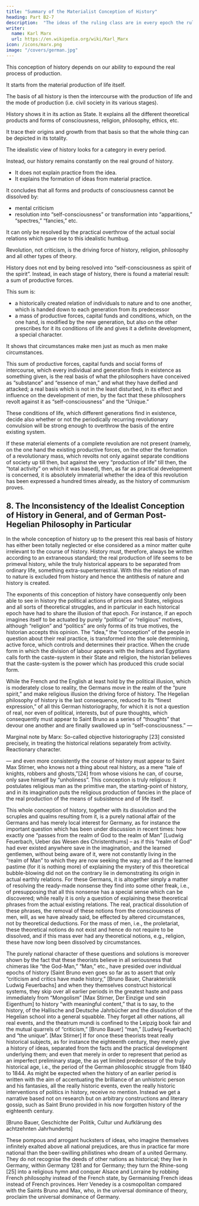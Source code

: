 ```yaml
---
title: "Summary of the Materialist Conception of History"
heading: Part B2-7
description:  "The ideas of the ruling class are in every epoch the ruling ideas, i.e. the class which is the ruling material force of society, is at the same time its ruling intellectual force"
writer:
  name: Karl Marx
  url: https://en.wikipedia.org/wiki/Karl_Marx
icon: /icons/marx.png
image: "/covers/german.jpg"
---
```



This conception of history depends on our ability to expound the real process of production.

It starts from the material production of life itself.

The basis of all history is then the intercourse with the production of life and the mode of production (i.e. civil society in its various stages).

History shows it in its action as State. It explains all the different theoretical products and forms of consciousness, religion, philosophy, ethics, etc.

It trace their origins and growth from that basis so that the whole thing can be depicted in its totality.

 <!-- (and therefore, too, the reciprocal action of these various sides on one another).  -->

The idealistic view of history looks for a category in every period.

Instead, our history remains constantly on the real ground of history.
- It does not explain practice from the idea.
- It explains the formation of ideas from material practice.

It concludes that all forms and products of consciousness cannot be dissolved by:
- mental criticism
- resolution into “self-consciousness” or transformation into “apparitions,” “spectres,” “fancies,” etc.

It can only be resolved by the practical overthrow of the actual social relations which gave rise to this idealistic humbug.

Revolution, not criticism, is the driving force of history, religion, philosophy and all other types of theory. 

History does not end by being resolved into “self-consciousness as spirit of the spirit”. Instead, in each stage of history, there is found a material result: a sum of productive forces.

This sum is:
- a historically created relation of individuals to nature and to one another, which is handed down to each generation from its predecessor
- a mass of productive forces, capital funds and conditions, which, on the one hand, is modified by the new generation, but also on the other prescribes for it its conditions of life and gives it a definite development, a special character.

It shows that circumstances make men just as much as men make circumstances.

This sum of productive forces, capital funds and social forms of intercourse, which every individual and generation finds in existence as something given, is the real basis of what the philosophers have conceived as “substance” and “essence of man,” and what they have deified and attacked; a real basis which is not in the least disturbed, in its effect and influence on the development of men, by the fact that these philosophers revolt against it as “self-consciousness” and the “Unique.” 

These conditions of life, which different generations find in existence, decide also whether or not the periodically recurring revolutionary convulsion will be strong enough to overthrow the basis of the entire existing system. 

If these material elements of a complete revolution are not present (namely, on the one hand the existing productive forces, on the other the formation of a revolutionary mass, which revolts not only against separate conditions of society up till then, but against the very “production of life” till then, the “total activity” on which it was based), then, as far as practical development is concerned, it is absolutely immaterial whether the idea of this revolution has been expressed a hundred times already, as the history of communism proves.


## 8. The Inconsistency of the Idealist Conception of History in General, and of German Post-Hegelian Philosophy in Particular

In the whole conception of history up to the present this real basis of history has either been totally neglected or else considered as a minor matter quite irrelevant to the course of history. History must, therefore, always be written according to an extraneous standard; the real production of life seems to be primeval history, while the truly historical appears to be separated from ordinary life, something extra-superterrestrial. With this the relation of man to nature is excluded from history and hence the antithesis of nature and history is created. 

The exponents of this conception of history have consequently only been able to see in history the political actions of princes and States, religious and all sorts of theoretical struggles, and in particular in each historical epoch have had to share the illusion of that epoch. For instance, if an epoch imagines itself to be actuated by purely “political” or “religious” motives, although “religion” and “politics” are only forms of its true motives, the historian accepts this opinion. The “idea,” the “conception” of the people in question about their real practice, is transformed into the sole determining, active force, which controls and determines their practice. When the crude form in which the division of labour appears with the Indians and Egyptians calls forth the caste-system in their State and religion, the historian believes that the caste-system is the power which has produced this crude social form.

While the French and the English at least hold by the political illusion, which is moderately close to reality, the Germans move in the realm of the “pure spirit,” and make religious illusion the driving force of history. The Hegelian philosophy of history is the last consequence, reduced to its “finest expression,” of all this German historiography, for which it is not a question of real, nor even of political, interests, but of pure thoughts, which consequently must appear to Saint Bruno as a series of “thoughts” that devour one another and are finally swallowed up in “self-consciousness.” —

Marginal note by Marx: So-called objective historiography [23] consisted precisely, in treating the historical relations separately from activity. Reactionary character.

— and even more consistently the course of history must appear to Saint Max Stirner, who knows not a thing about real history, as a mere “tale of knights, robbers and ghosts,”[24] from whose visions he can, of course, only save himself by “unholiness”. This conception is truly religious: it postulates religious man as the primitive man, the starting-point of history, and in its imagination puts the religious production of fancies in the place of the real production of the means of subsistence and of life itself.

This whole conception of history, together with its dissolution and the scruples and qualms resulting from it, is a purely national affair of the Germans and has merely local interest for Germany, as for instance the important question which has been under discussion in recent times: how exactly one “passes from the realm of God to the realm of Man” [Ludwig Feuerbach, Ueber das Wesen des Christenthums] – as if this “realm of God” had ever existed anywhere save in the imagination, and the learned gentlemen, without being aware of it, were not constantly living in the “realm of Man” to which they are now seeking the way; and as if the learned pastime (for it is nothing more) of explaining the mystery of this theoretical bubble-blowing did not on the contrary lie in demonstrating its origin in actual earthly relations. For these Germans, it is altogether simply a matter of resolving the ready-made nonsense they find into some other freak, i.e., of presupposing that all this nonsense has a special sense which can be discovered; while really it is only a question of explaining these theoretical phrases from the actual existing relations. The real, practical dissolution of these phrases, the removal of these notions from the consciousness of men, will, as we have already said, be effected by altered circumstances, not by theoretical deductions. For the mass of men, i.e., the proletariat, these theoretical notions do not exist and hence do not require to be dissolved, and if this mass ever had any theoretical notions, e.g., religion, these have now long been dissolved by circumstances.

The purely national character of these questions and solutions is moreover shown by the fact that these theorists believe in all seriousness that chimeras like “the God-Man,” “Man,” etc., have presided over individual epochs of history (Saint Bruno even goes so far as to assert that only “criticism and critics have made history,” [Bruno Bauer, Charakteristik Ludwig Feuerbachs] and when they themselves construct historical systems, they skip over all earlier periods in the greatest haste and pass immediately from “Mongolism” [Max Stirner, Der Einzige und sein Eigenthum] to history “with meaningful content,” that is to say, to the history, of the Hallische and Deutsche Jahrbücher and the dissolution of the Hegelian school into a general squabble. They forget all other nations, all real events, and the theatrum mundi is confined to the Leipzig book fair and the mutual quarrels of “criticism,” [Bruno Bauer] “man,” [Ludwig Feuerbach] and “the unique”. [Max Stirner] If for once these theorists treat really historical subjects, as for instance the eighteenth century, they merely give a history of ideas, separated from the facts and the practical development underlying them; and even that merely in order to represent that period as an imperfect preliminary stage, the as yet limited predecessor of the truly historical age, i.e., the period of the German philosophic struggle from 1840 to 1844. As might be expected when the history of an earlier period is written with the aim of accentuating the brilliance of an unhistoric person and his fantasies, all the really historic events, even the really historic interventions of politics in history, receive no mention. Instead we get a narrative based not on research but on arbitrary constructions and literary gossip, such as Saint Bruno provided in his now forgotten history of the eighteenth century. 

[Bruno Bauer, Geschichte der Politik, Cultur und Aufklärung des achtzehnten Jahrhunderts] 

These pompous and arrogant hucksters of ideas, who imagine themselves infinitely exalted above all national prejudices, are thus in practice far more national than the beer-swilling philistines who dream of a united Germany. They do not recognise the deeds of other nations as historical; they live in Germany, within Germany 1281 and for Germany; they turn the Rhine-song [25] into a religious hymn and conquer Alsace and Lorraine by robbing French philosophy instead of the French state, by Germanising French ideas instead of French provinces. Herr Venedey is a cosmopolitan compared with the Saints Bruno and Max, who, in the universal dominance of theory, proclaim the universal dominance of Germany.


